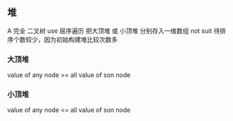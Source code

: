 ##  堆
A 完全 二叉树
use 层序遍历 把大顶堆 或 小顶堆 分别存入一维数组
not suit 待排序个数较少，因为初始构建堆比较次数多

###   大顶堆
value of any node >= all value of son node


###   小顶堆
value of any node <= all value of son node
